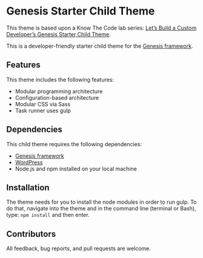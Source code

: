 # Genesis Starter Child Theme

This theme is based upon a Know The Code lab series: [Let’s Build a Custom Developer’s Genesis Starter Child Theme](https://knowthecode.io/labs-guide/lets-build-custom-developers-genesis-starter-child-theme).

This is a developer-friendly starter child theme for the [Genesis framework](http://my.studiopress.com/themes/genesis/).  

## Features

This theme includes the following features:

- Modular programming architecture
- Configuration-based architecture
- Modular CSS via Sass
- Task runner uses gulp

## Dependencies

This child theme requires the following dependencies:

- [Genesis framework](http://my.studiopress.com/themes/genesis/)
- [WordPress](https://wordpress.org/download/)
- Node.js and npm installed on your local machine

## Installation

The theme needs for you to install the node modules in order to run gulp.  To do that, navigate into the theme and in the command line (terminal or Bash), type: `npm install` and then enter.  

## Contributors

All feedback, bug reports, and pull requests are welcome.
